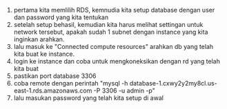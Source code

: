 1. pertama kita memlilih RDS, kemnudia kita setup database dengan user dan password yang kita tentukan
2. setelah setup behasil, kemudian kita harus melihat settingan untuk network tersebut, apakah sudah 1 subnet dengan instance yang kita inginkan arahkan.
3. lalu masuk ke "Connected compute resources" arahkan db yang telah kita buat ke instance.
4. login ke instance dan coba untuk mengkoneksikan dengan rd yang telah kita buat
5. pastikan port database 3306
6. coba remote dengan perintah "mysql -h database-1.cxwy2y2my8cl.us-east-1.rds.amazonaws.com -P 3306 -u admin -p"
7. lalu masukan password yang telah kita setup di awal
